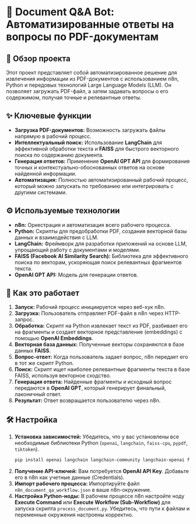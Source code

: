 # 📌 Document Q&A Bot: Автоматизированные ответы на вопросы по PDF-документам

## 🌟 Обзор проекта

Этот проект представляет собой автоматизированное решение для извлечения информации из PDF-документов с использованием n8n, Python и передовых технологий Large Language Models (LLM). Он позволяет загружать PDF-файл, а затем задавать вопросы о его содержимом, получая точные и релевантные ответы. 

## ✨ Ключевые функции

- **Загрузка PDF-документов:** Возможность загружать файлы напрямую в рабочий процесс.
- **Интеллектуальный поиск:** Использование **LangChain** для эффективной обработки текста и **FAISS** для быстрого векторного поиска по содержанию документа.
- **Генерация ответов:** Применение **OpenAI GPT API** для формирования точных и контекстуально-обоснованных ответов на основе найденной информации.
- **Автоматизация:** Полностью автоматизированный рабочий процесс, который можно запускать по требованию или интегрировать с другими системами.

## ⚙️ Используемые технологии

- **n8n:** Оркестрация и автоматизация всего рабочего процесса.
- **Python:** Скрипты для предобработки PDF, создания векторной базы данных и взаимодействия с LLM.
- **LangChain:** Фреймворк для разработки приложений на основе LLM, упрощающий работу с документами и моделями.
- **FAISS (Facebook AI Similarity Search):** Библиотека для эффективного поиска по векторам, ускоряющая поиск релевантных фрагментов текста.
- **OpenAI GPT API:** Модель для генерации ответов.

## 🚀 Как это работает

1.  **Запуск:** Рабочий процесс инициируется через веб-хук n8n.
2.  **Загрузка:** Пользователь отправляет PDF-файл в n8n через HTTP-запрос.
3.  **Обработка:** Скрипт на Python извлекает текст из PDF, разбивает его на фрагменты и создает векторное представление (embeddings) с помощью **OpenAI Embeddings**.
4.  **Векторная база данных:** Полученные векторы сохраняются в базе данных **FAISS**.
5.  **Вопрос-ответ:** Когда пользователь задает вопрос, n8n передает его в тот же скрипт Python.
6.  **Поиск:** Скрипт ищет наиболее релевантные фрагменты текста в базе FAISS, используя векторное сходство.
7.  **Генерация ответа:** Найденные фрагменты и исходный вопрос передаются в **OpenAI GPT**, который генерирует финальный, лаконичный ответ.
8.  **Результат:** Ответ возвращается пользователю через n8n.

## 🛠️ Настройка

1.  **Установка зависимостей:** Убедитесь, что у вас установлены все необходимые библиотеки Python (`openai`, `langchain`, `faiss-cpu`, `pypdf`, `tiktoken`).
    ```bash
    pip install openai langchain langchain-community langchain-openai faiss-cpu pypdf tiktoken
    ```
2.  **Получение API-ключей:** Вам потребуется **OpenAI API Key**. Добавьте его в n8n как учетные данные (Credentials).
3.  **Импорт рабочего процесса:** Импортируйте файл `n8n_document_qa_workflow.json` в ваше n8n-окружение.
4.  **Настройка Python-ноды:** В рабочем процессе n8n настройте ноду **Execute Command** или **Execute Workflow (Sub-Workflow)** для запуска скрипта `process_document.py`. Убедитесь, что пути к файлам и переменные окружения настроены корректно.
